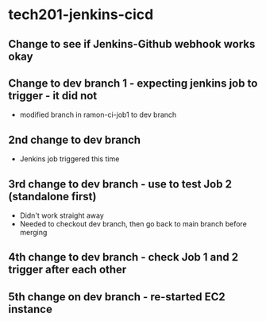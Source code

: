 # tech201-jenkins-cicd

## Change to see if Jenkins-Github webhook works okay
## Change to dev branch 1 - expecting jenkins job to trigger - it did not

- modified branch in ramon-ci-job1 to dev branch

## 2nd change to dev branch

- Jenkins job triggered this time

## 3rd change to dev branch - use to test Job 2 (standalone first)

- Didn't work straight away
- Needed to checkout dev branch, then go back to main branch before merging

## 4th change to dev branch - check Job 1 and 2 trigger after each other

## 5th change on dev branch - re-started EC2 instance
